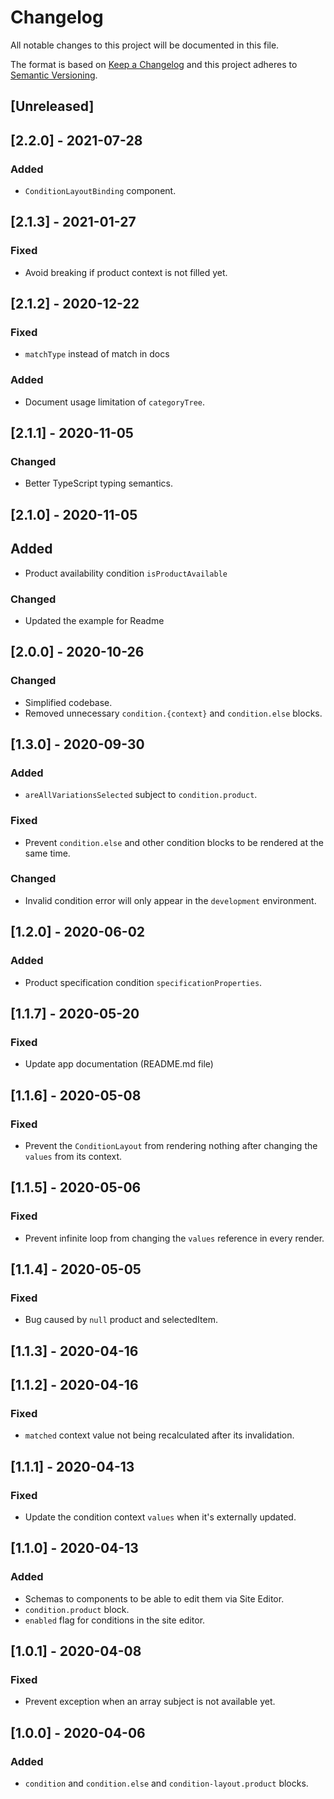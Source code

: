 # Changelog

All notable changes to this project will be documented in this file.

The format is based on [Keep a Changelog](http://keepachangelog.com/en/1.0.0/)
and this project adheres to [Semantic Versioning](http://semver.org/spec/v2.0.0.html).

## [Unreleased]

## [2.2.0] - 2021-07-28
### Added
- `ConditionLayoutBinding` component. 

## [2.1.3] - 2021-01-27
### Fixed
- Avoid breaking if product context is not filled yet.

## [2.1.2] - 2020-12-22
### Fixed
- `matchType` instead of match in docs

### Added
- Document usage limitation of `categoryTree`.

## [2.1.1] - 2020-11-05
### Changed
- Better TypeScript typing semantics.

## [2.1.0] - 2020-11-05
## Added
- Product availability condition `isProductAvailable`

### Changed
- Updated the example for Readme

## [2.0.0] - 2020-10-26
### Changed
- Simplified codebase.
- Removed unnecessary `condition.{context}` and `condition.else` blocks.

## [1.3.0] - 2020-09-30
### Added
- `areAllVariationsSelected` subject to `condition.product`.

### Fixed
- Prevent `condition.else` and other condition blocks to be rendered at the same time.

### Changed
- Invalid condition error will only appear in the `development` environment.

## [1.2.0] - 2020-06-02
### Added
- Product specification condition `specificationProperties`.

## [1.1.7] - 2020-05-20

### Fixed
- Update app documentation (README.md file)

## [1.1.6] - 2020-05-08
### Fixed
- Prevent the `ConditionLayout` from rendering nothing after changing the `values` from its context.

## [1.1.5] - 2020-05-06
### Fixed
- Prevent infinite loop from changing the `values` reference in every render.

## [1.1.4] - 2020-05-05
### Fixed
- Bug caused by `null` product and selectedItem.

## [1.1.3] - 2020-04-16

## [1.1.2] - 2020-04-16
### Fixed
- `matched` context value not being recalculated after its invalidation.

## [1.1.1] - 2020-04-13
### Fixed
- Update the condition context `values` when it's externally updated.

## [1.1.0] - 2020-04-13
### Added
- Schemas to components to be able to edit them via Site Editor.
- `condition.product` block.
- `enabled` flag for conditions in the site editor.

## [1.0.1] - 2020-04-08
### Fixed
- Prevent exception when an array subject is not available yet.

## [1.0.0] - 2020-04-06

### Added

- `condition` and `condition.else` and `condition-layout.product` blocks.
